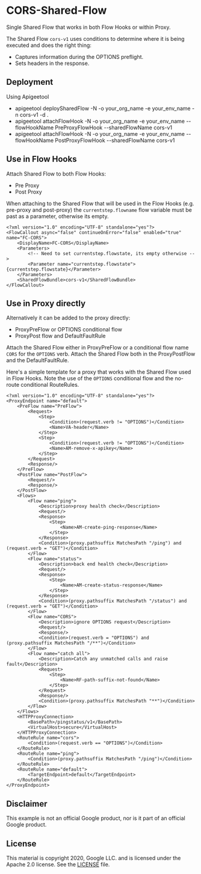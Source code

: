 # CORS-Shared-Flow
Single Shared Flow that works in both Flow Hooks or within Proxy.

The Shared Flow  `cors-v1` uses conditions to determine where it is being executed and does the right thing:
* Captures information during the OPTIONS preflight.
* Sets headers in the response.

## Deployment
Using Apigeetool
* apigeetool deploySharedFlow -N -o your_org_name -e your_env_name -n cors-v1 -d .
* apigeetool attachFlowHook -N -o your_org_name -e your_env_name --flowHookName PreProxyFlowHook --sharedFlowName cors-v1
* apigeetool attachFlowHook -N -o your_org_name -e your_env_name --flowHookName PostProxyFlowHook --sharedFlowName cors-v1

## Use in Flow Hooks

Attach Shared Flow to both Flow Hooks:
* Pre Proxy
* Post Proxy

When attaching to the Shared Flow that will be used in the Flow Hooks (e.g. pre-proxy and post-proxy) the `currentstep.flowname` flow variable must be past as a parameter, otherwise its empty.
```
<?xml version="1.0" encoding="UTF-8" standalone="yes"?>
<FlowCallout async="false" continueOnError="false" enabled="true" name="FC-CORS">
    <DisplayName>FC-CORS</DisplayName>
    <Parameters>
        <!-- Need to set currentstep.flowstate, its empty otherwise -->
        <Parameter name="currentstep.flowstate">{currentstep.flowstate}</Parameter>
    </Parameters>
    <SharedFlowBundle>cors-v1</SharedFlowBundle>
</FlowCallout>
```

## Use in Proxy directly

Alternatively it can be added to the proxy directly:
* ProxyPreFlow or OPTIONS conditional flow
* ProxyPost flow and DefaultFaultRule

Attach the Shared Flow either in ProxyPreFlow or a conditional flow name `CORS` for the `OPTIONS` verb.
Attach the Shared Flow both in the ProxyPostFlow and the DefaultFaultRule.

Here's a simple template for a proxy that works with the Shared Flow used in Flow Hooks.
Note the use of the `OPTIONS` conditional flow and the no-route conditional RouteRules.

```
<?xml version="1.0" encoding="UTF-8" standalone="yes"?>
<ProxyEndpoint name="default">
    <PreFlow name="PreFlow">
        <Request>
            <Step>
                <Condition>(request.verb != "OPTIONS")</Condition>
                <Name>VA-header</Name>
            </Step>
            <Step>
                <Condition>(request.verb != "OPTIONS")</Condition>
                <Name>AM-remove-x-apikey</Name>
            </Step>
        </Request>
        <Response/>
    </PreFlow>
    <PostFlow name="PostFlow">
        <Request/>
        <Response/>
    </PostFlow>
    <Flows>
        <Flow name="ping">
            <Description>proxy health check</Description>
            <Request/>
            <Response>
                <Step>
                    <Name>AM-create-ping-response</Name>
                </Step>
            </Response>
            <Condition>(proxy.pathsuffix MatchesPath "/ping") and (request.verb = "GET")</Condition>
        </Flow>
        <Flow name="status">
            <Description>back end health check</Description>
            <Request/>
            <Response>
                <Step>
                    <Name>AM-create-status-response</Name>
                </Step>
            </Response>
            <Condition>(proxy.pathsuffix MatchesPath "/status") and (request.verb = "GET")</Condition>
        </Flow>
        <Flow name="CORS">
            <Description>ignore OPTIONS request</Description>
            <Request/>
            <Response/>
            <Condition>(request.verb = "OPTIONS") and (proxy.pathsuffix MatchesPath "/**")</Condition>
        </Flow>
        <Flow name="catch all">
            <Description>Catch any unmatched calls and raise fault</Description>
            <Request>
                <Step>
                    <Name>RF-path-suffix-not-found</Name>
                </Step>
            </Request>
            <Response/>
            <Condition>(proxy.pathsuffix MatchesPath "**")</Condition>
        </Flow>
    </Flows>
    <HTTPProxyConnection>
        <BasePath>/pingstatus/v1</BasePath>
        <VirtualHost>secure</VirtualHost>
    </HTTPProxyConnection>
    <RouteRule name="cors">
        <Condition>(request.verb == "OPTIONS")</Condition>
    </RouteRule>
    <RouteRule name="ping">
        <Condition>(proxy.pathsuffix MatchesPath "/ping")</Condition>
    </RouteRule>
    <RouteRule name="default">
        <TargetEndpoint>default</TargetEndpoint>
    </RouteRule>
</ProxyEndpoint>
```

## Disclaimer

This example is not an official Google product, nor is it part of an official Google product.

## License

This material is copyright 2020, Google LLC. and is licensed under the Apache 2.0 license.
See the [LICENSE](LICENSE) file.
